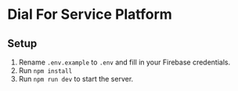 # Dial For Service Platform

## Setup
1. Rename `.env.example` to `.env` and fill in your Firebase credentials.
2. Run `npm install`
3. Run `npm run dev` to start the server.
